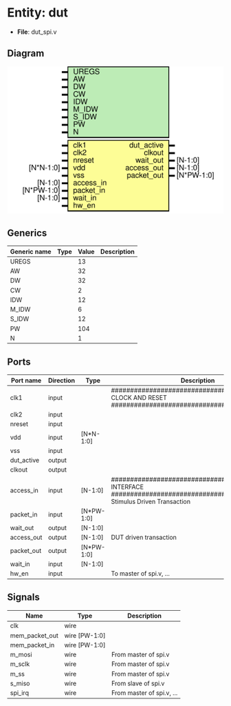 # Entity: dut

- **File**: dut_spi.v
## Diagram

![Diagram](dut_spi.svg "Diagram")
## Generics

| Generic name | Type | Value | Description |
| ------------ | ---- | ----- | ----------- |
| UREGS        |      | 13    |             |
| AW           |      | 32    |             |
| DW           |      | 32    |             |
| CW           |      | 2     |             |
| IDW          |      | 12    |             |
| M_IDW        |      | 6     |             |
| S_IDW        |      | 12    |             |
| PW           |      | 104   |             |
| N            |      | 1     |             |
## Ports

| Port name  | Direction | Type       | Description                                                                                                                   |
| ---------- | --------- | ---------- | ----------------------------------------------------------------------------------------------------------------------------- |
| clk1       | input     |            | ######################################## CLOCK AND RESET #######################################                              |
| clk2       | input     |            |                                                                                                                               |
| nreset     | input     |            |                                                                                                                               |
| vdd        | input     | [N*N-1:0]  |                                                                                                                               |
| vss        | input     |            |                                                                                                                               |
| dut_active | output    |            |                                                                                                                               |
| clkout     | output    |            |                                                                                                                               |
| access_in  | input     | [N-1:0]    | ########################################EMESH INTERFACE  ####################################### Stimulus Driven Transaction  |
| packet_in  | input     | [N*PW-1:0] |                                                                                                                               |
| wait_out   | output    | [N-1:0]    |                                                                                                                               |
| access_out | output    | [N-1:0]    | DUT driven transaction                                                                                                        |
| packet_out | output    | [N*PW-1:0] |                                                                                                                               |
| wait_in    | input     | [N-1:0]    |                                                                                                                               |
| hw_en      | input     |            | To master of spi.v, ...                                                                                                       |
## Signals

| Name           | Type          | Description                |
| -------------- | ------------- | -------------------------- |
| clk            | wire          |                            |
| mem_packet_out | wire [PW-1:0] |                            |
| mem_packet_in  | wire [PW-1:0] |                            |
| m_mosi         | wire          | From master of spi.v       |
| m_sclk         | wire          | From master of spi.v       |
| m_ss           | wire          | From master of spi.v       |
| s_miso         | wire          | From slave of spi.v        |
| spi_irq        | wire          | From master of spi.v, ...  |
